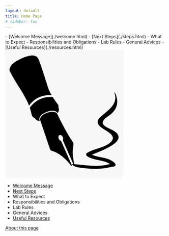 ```yaml
---
layout: default
title: Home Page
# sidebar: toc
---
```

<div class="row">
  <div class="col-md-8" markdown="1">
- [Welcome Message](./welcome.html)
- [Next Steps](./steps.html)
- What to Expect
- Responsibilities and Obligations
- Lab Rules
- General Advices
- [Useful Resources](./resources.html)
  </div>
  <div class="col-md-4" markdown="1">
  <!-- ![Alt Text](../img/folder/blah.jpg) -->
  <img height="400px" class="center-block" src="./pen_icon.png">
  </div>
</div>

- [Welcome Message](./welcome.html)
- [Next Steps](./steps.html)
- What to Expect
- Responsibilities and Obligations
- Lab Rules
- General Advices
- [Useful Resources](./resources.html)

[About this page](./README.html)
